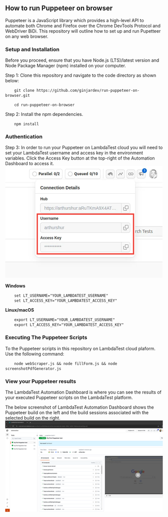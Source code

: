 ## How to run Puppeteer on browser
Puppeteer is a JavaScript library which provides a high-level API to automate both Chrome and Firefox over the Chrome DevTools Protocol and WebDriver BiDi.
This repository will outline how to set up and run Pupetteer on any web browser. 

### Setup and Installation
Before you proceed, ensure that you have Node.js (LTS)/latest version and Node Package Manager (npm) installed on your computer.

Step 1: Clone this repository and navigate to the code directory as shown below:
```
    git clone https://github.com/ginjardev/run-puppeteer-on-browser.git
```
```
    cd run-puppeteer-on-browser
```
Step 2: Install the npm dependencies.
```
    npm install
```
### Authentication
Step 3: In order to run your Puppeteer on LambdaTest cloud you will need to set your LambdaTest username and access key in the environment variables. Click the Access Key button at the top-right of the Automation Dashboard to access it.
![access_key](./access_key_username.png)

**Windows**
```
    set LT_USERNAME="YOUR_LAMBDATEST_USERNAME"
    set LT_ACCESS_KEY="YOUR_LAMBDATEST_ACCESS_KEY"
```
**Linux/macOS**
```
    export LT_USERNAME="YOUR_LAMBDATEST_USERNAME"
    export LT_ACCESS_KEY="YOUR_LAMBDATEST_ACCESS_KEY"
```

### Executing The Puppeteer Scripts
To the Puppeteer scripts in this repository on LambdaTest cloud plaform. 
Use the following command:
```
    node webScraper.js && node fillForm.js && node screenshotPdfGenerator.js
```
### View your Puppeteer results
The LambdaTest Automation Dashboard is where you can see the results of your executed Puppeteer scripts on the LambdaTest platform.

The below screenshot of LambdaTest Automation Dashboard shows the Puppeteer build on the left and the build sessions associated with the selected build on the right.
![results](./lambdatest_result.png)

